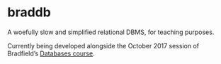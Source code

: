 # braddb

A woefully slow and simplified relational DBMS, for teaching purposes.

Currently being developed alongside the October 2017 session of Bradfield’s [Databases course](https://bradfieldcs.com/courses/databases/).
